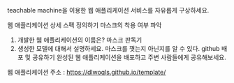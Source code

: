 teachable machine을 이용한 웹 애플리케이션 서비스를 자유롭게 구상하세요.

웹 애플리케이션 상세 스펙 정의하기
마스크의 착용 여부 파악

1. 개발한 웹 애플리케이션의 이름은?
   마스크 판독기
2. 생성한 모델에 대해서 설명하세요.
   마스크를 꼇는지 아닌지를 알 수 있다.
   github 배포 및 공유하기
   완성된 웹 애플리케이션을 배포하고 주변 사람들에게 공유해보세요.

웹 애플리케이션 주소 : https://dlwoqls.github.io/template/

